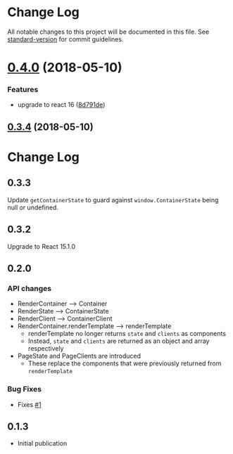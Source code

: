# Change Log

All notable changes to this project will be documented in this file. See [standard-version](https://github.com/conventional-changelog/standard-version) for commit guidelines.

<a name="0.4.0"></a>
# [0.4.0](https://github.com/jeffhandley/react-composite-pages/compare/v0.3.4...v0.4.0) (2018-05-10)


### Features

* upgrade to react 16 ([8d791de](https://github.com/jeffhandley/react-composite-pages/commit/8d791de))



<a name="0.3.4"></a>
## [0.3.4](https://github.com/jeffhandley/react-composite-pages/compare/0.3.3...0.3.4) (2018-05-10)



# Change Log

## 0.3.3

Update `getContainerState` to guard against `window.ContainerState` being null or undefined.

## 0.3.2

Upgrade to React 15.1.0

## 0.2.0

### API changes

- RenderContainer --> Container
- RenderState --> ContainerState
- RenderClient --> ContainerClient
- RenderContainer.renderTemplate --> renderTemplate
	- renderTemplate no longer returns `state` and `clients` as components
	- Instead, `state` and `clients` are returned as an object and array respectively
- PageState and PageClients are introduced
	- These replace the components that were previously returned from `renderTemplate`

### Bug Fixes

- Fixes [#1](https://github.com/jeffhandley/react-composite-pages/issues/1)


## 0.1.3

- Initial publication
